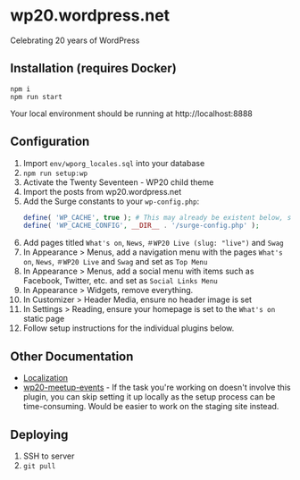 # wp20.wordpress.net
Celebrating 20 years of WordPress

## Installation (requires Docker)

```
npm i
npm run start
```

Your local environment should be running at http://localhost:8888

## Configuration

1. Import `env/wporg_locales.sql` into your database
1. `npm run setup:wp`
1. Activate the Twenty Seventeen - WP20 child theme
1. Import the posts from wp20.wordpress.net
1. Add the Surge constants to your `wp-config.php`:
	```php
	define( 'WP_CACHE', true ); # This may already be existent below, so no need to add if it is.
	define( 'WP_CACHE_CONFIG', __DIR__ . '/surge-config.php' );
	```
1. Add pages titled `What's on`, `News`, `＃WP20 Live (slug: "live")` and `Swag`
1. In Appearance > Menus, add a navigation menu with the pages `What's on`, `News`, `＃WP20 Live` and `Swag` and set as `Top Menu`
1. In Appearance > Menus, add a social menu with items such as Facebook, Twitter, etc. and set as `Social Links Menu`
1. In Appearance > Widgets, remove everything.
1. In Customizer > Header Media, ensure no header image is set
1. In Settings > Reading, ensure your homepage is set to the `What's on` static page
1. Follow setup instructions for the individual plugins below.


## Other Documentation

* [Localization](./wp-content/mu-plugins/README-locales.md)
* [wp20-meetup-events](./wp-content/plugins/wp20-meetup-events/README.md) - If the task you're working on doesn't involve this plugin, you can skip setting it up locally as the setup process can be time-consuming. Would be easier to work on the staging site instead.

## Deploying

1. SSH to server
1. `git pull`
